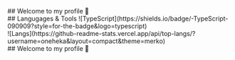 <body>
  ## Welcome to my profile 👋
  <div style='display: flex; flex-direction: column'>
  <div>
    ## Langugages & Tools
    ![TypeScript](https://shields.io/badge/-TypeScript-090909?style=for-the-badge&logo=typescript)
  </div>
  <div>
    ![Langs](https://github-readme-stats.vercel.app/api/top-langs/?username=oneheka&layout=compact&theme=merko)
  </div>
</div>
</body>
## Welcome to my profile 👋
<!-- [![Discord Presence](https://lanyard.cnrad.dev/api/758717520525000794?bg=121613&showDisplayName=true&hideStatus=true&borderRadius=8px)](https://oneheka.com/) -->
